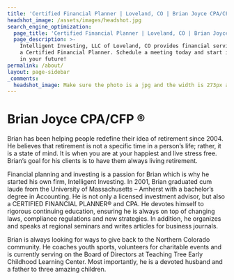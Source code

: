 ```yaml
---
title: 'Certified Financial Planner | Loveland, CO | Brian Joyce CPA/CFP ®'
headshot_image: /assets/images/headshot.jpg
search_engine_optimization:
  page_title: 'Certified Financial Planner | Loveland, CO | Brian Joyce CPA/CFP ®'
  page_description: >-
    Intelligent Investing, LLC of Loveland, CO provides financial services from
    a Certified Financial Planner. Schedule a meeting today and start investing
    in your future!
permalink: /about/
layout: page-sidebar
_comments:
  headshot_image: Make sure the photo is a jpg and the width is 273px and the height is 364px.
---
```



# Brian Joyce CPA/CFP ®

Brian has been helping people redefine their idea of retirement since 2004. He believes that retirement is not a specific time in a person’s life; rather, it is a state of mind. It is when you are at your happiest and live stress free. Brian’s goal for his clients is to have them always living retirement.

Financial planning and investing is a passion for Brian which is why he started his own firm, Intelligent Investing. In 2001, Brian graduated cum laude from the University of Massachusetts – Amherst with a bachelor’s degree in Accounting. He is not only a licensed investment advisor, but also a CERTIFIED FINANCIAL PLANNER® and CPA. He devotes himself to rigorous continuing education, ensuring he is always on top of changing laws, compliance regulations and new strategies. In addition, he organizes and speaks at regional seminars and writes articles for business journals.

Brian is always looking for ways to give back to the Northern Colorado community. He coaches youth sports, volunteers for charitable events and is currently serving on the Board of Directors at Teaching Tree Early Childhood Learning Center. Most importantly, he is a devoted husband and a father to three amazing children.